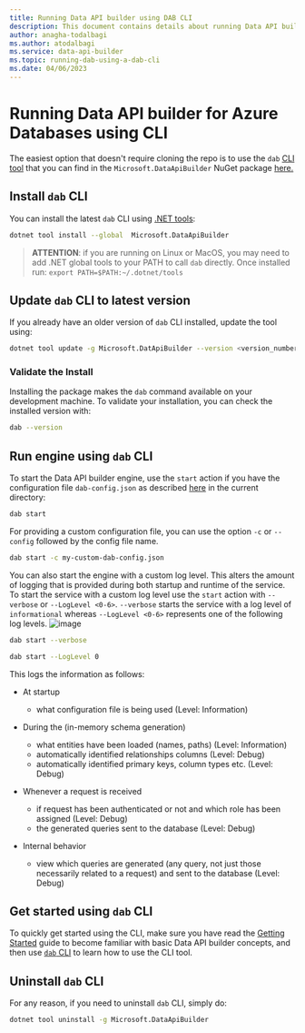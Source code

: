 ```yaml
---
title: Running Data API builder using DAB CLI
description: This document contains details about running Data API builder using DAB CLI.
author: anagha-todalbagi
ms.author: atodalbagi
ms.service: data-api-builder
ms.topic: running-dab-using-a-dab-cli
ms.date: 04/06/2023
---
```


# Running Data API builder for Azure Databases using CLI

The easiest option that doesn't require cloning the repo is to use the `dab` [CLI tool](./data-api-builder-cli.md) that you can find in the `Microsoft.DataApiBuilder` NuGet package [here.](https://www.nuget.org/packages/Microsoft.DataApiBuilder)

## Install `dab` CLI

You can install the latest `dab` CLI using [.NET tools](/dotnet/core/tools/global-tools):

```bash
dotnet tool install --global  Microsoft.DataApiBuilder
```

> **ATTENTION**: if you are running on Linux or MacOS, you may need to add .NET global tools to your PATH to call `dab` directly. Once installed run:
> `export PATH=$PATH:~/.dotnet/tools`

## Update `dab` CLI to latest version

If you already have an older version of `dab` CLI installed, update the tool using:

```bash
dotnet tool update -g Microsoft.DatApiBuilder --version <version_number>
```

### Validate the Install

Installing the package makes the `dab` command available on your development machine. To validate your installation, you can check the installed version with:

```bash
dab --version
```

## Run engine using `dab` CLI

To start the Data API builder engine, use the `start` action if you have the configuration file `dab-config.json` as described [here](./configuration-file.md) in the current directory:

```bash
dab start
```

For providing a custom configuration file, you can use the option `-c` or `--config` followed by the config file name.

```bash
dab start -c my-custom-dab-config.json
```

You can also start the engine with a custom log level. This alters the amount of logging that is provided during both startup and runtime of the service. To start the service with a custom log level use the `start` action with `--verbose` or `--LogLevel <0-6>`. `--verbose` starts the service with a log level of `informational` whereas `--LogLevel <0-6>` represents one of the following log levels.
![image](https://user-images.githubusercontent.com/93220300/216731511-ea420ee8-3b52-4e1b-a052-87943b135be1.png)

```bash
dab start --verbose
```

```bash
dab start --LogLevel 0
```

This logs the information as follows:

- At startup
  - what configuration file is being used (Level: Information)

- During the (in-memory schema generation)
  - what entities have been loaded (names, paths) (Level: Information)
  - automatically identified relationships columns (Level: Debug)
  - automatically identified primary keys, column types etc. (Level: Debug)

- Whenever a request is received
  - if request has been authenticated or not and which role has been assigned (Level: Debug)
  - the generated queries sent to the database (Level: Debug)

- Internal behavior
  - view which queries are generated (any query, not just those necessarily related to a request) and sent to the database (Level: Debug)

## Get started using `dab` CLI

To quickly get started using the CLI, make sure you have read the [Getting Started](./get-started/get-started-with-data-api-builder.md) guide to become familiar with basic Data API builder concepts, and then use [`dab` CLI](./data-api-builder-cli.md) to learn how to use the CLI tool.

## Uninstall `dab` CLI

For any reason, if you need to uninstall `dab` CLI, simply do:

```bash
dotnet tool uninstall -g Microsoft.DataApiBuilder
```
